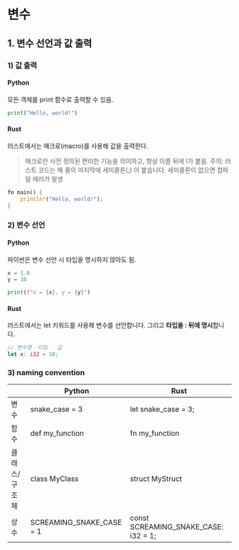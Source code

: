 # 변수

## 1. 변수 선언과 값 출력

### 1) 값 출력
#### Python
모든 객체를 print 함수로 출력할 수 있음.
```python
print("Hello, world!")
```
#### Rust
러스트에서는 매크로(macro)를 사용해 값을 출력한다.
> 매크로란 사전 정의된 편리한 기능을 의미하고, 항상 이름 뒤에 !가 붙음. 
> 주의: 러스트 코드는 매 줄의 마지막에 세미콜론(;) 이 붙습니다. 세미콜론이 없으면 컴파일 에러가 발생
```rust
fn main() {
    println!("Hello, world!");
}
```

### 2) 변수 선언
#### Python
파이썬은 변수 선언 시 타입을 명시하지 않아도 됨.
```python
x = 1.0
y = 10

print(f"x = {x}, y = {y}")
```
#### Rust
러스트에서는 let 키워드를 사용해 변수를 선언합니다. 그리고 **타입을 : 뒤에 명시**합니다.
```rust
// 변수명  타입   값
let x: i32 = 10;
```

### 3) naming convention

|  |Python|Rust|
|---|---|---|
|변수|snake_case = 3|let snake_case = 3;|
|함수|def my_function|fn my_function|
|클래스/구조체|class MyClass|struct MyStruct|
|상수|SCREAMING_SNAKE_CASE = 1|const SCREAMING_SNAKE_CASE: i32 = 1;|